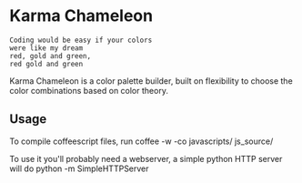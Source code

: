 # Karma Chameleon

    Coding would be easy if your colors
    were like my dream
    red, gold and green,
    red gold and green

Karma Chameleon is a color palette builder, built on flexibility to choose the color combinations based on color theory.

## Usage

To compile coffeescript files, run
    coffee -w -co javascripts/ js_source/

To use it you'll probably need a webserver, a simple python HTTP server will do
    python -m SimpleHTTPServer
